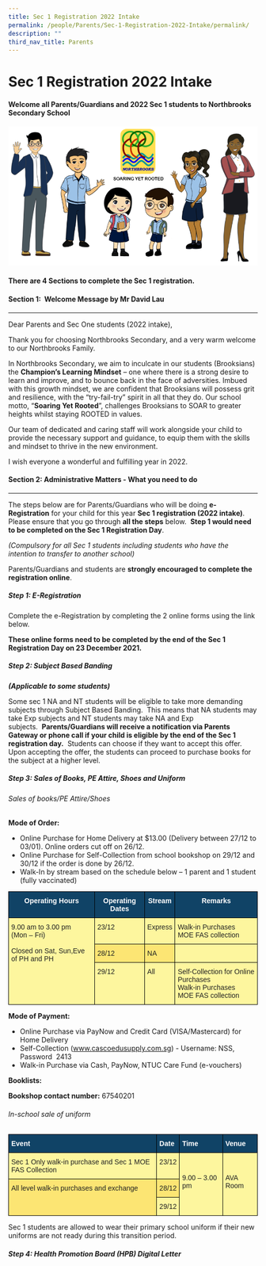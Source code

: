 ```yaml
---
title: Sec 1 Registration 2022 Intake
permalink: /people/Parents/Sec-1-Registration-2022-Intake/permalink/
description: ""
third_nav_title: Parents
---
```

Sec 1 Registration 2022 Intake
==============================

#### Welcome all Parents/Guardians and 2022 Sec 1 students to Northbrooks Secondary School

![](/images/parents.png)

#### **There are 4 Sections to complete the Sec 1 registration.**
#### Section 1:  Welcome Message by Mr David Lau
------------------------------------------------------
Dear Parents and Sec One students (2022 intake),    

Thank you for choosing Northbrooks Secondary, and a very warm welcome to our Northbrooks Family.

In Northbrooks Secondary, we aim to inculcate in our students (Brooksians) the **Champion’s Learning Mindset** – one where there is a strong desire to learn and improve, and to bounce back in the face of adversities. Imbued with this growth mindset, we are confident that Brooksians will possess grit and resilience, with the “try-fail-try” spirit in all that they do. Our school motto, “**Soaring Yet Rooted**”, challenges Brooksians to SOAR to greater heights whilst staying ROOTED in values.

Our team of dedicated and caring staff will work alongside your child to provide the necessary support and guidance, to equip them with the skills and mindset to thrive in the new environment.

I wish everyone a wonderful and fulfilling year in 2022.

#### Section 2: Administrative Matters - What you need to do
------------------------------------------------------

The steps below are for Parents/Guardians who will be doing **e-Registration** for your child for this year **Sec 1 registration (2022 intake)**. Please ensure that you go through **all the steps** below.  **Step 1 would need to be completed on the Sec 1 Registration Day**.  

_(Compulsory for all Sec 1 students including students who have the intention to transfer to another school)_

Parents/Guardians and students are **strongly encouraged to complete the registration online**.




##### Step 1: E-Registration


Complete the e-Registration by completing the 2 online forms using the link below.    

**These online forms need to be completed by the end of the Sec 1 Registration Day on 23 December 2021.**


##### Step 2: Subject Based Banding


**_(Applicable to some students)_**

Some sec 1 NA and NT students will be eligible to take more demanding subjects through Subject Based Banding.  This means that NA students may take Exp subjects and NT students may take NA and Exp subjects.  **Parents/Guardians will receive a notification via Parents Gateway or phone call if your child is eligible by the end of the Sec 1 registration day.**  Students can choose if they want to accept this offer.  Upon accepting the offer, the students can proceed to purchase books for the subject at a higher level.

##### Step 3: Sales of Books, PE Attire, Shoes and Uniform

###### Sales of books/PE Attire/Shoes
 
**Mode of Order:**


*   Online Purchase for Home Delivery at $13.00 (Delivery between 27/12 to 03/01). Online orders cut off on 26/12.
*   Online Purchase for Self-Collection from school bookshop on 29/12 and 30/12 if the order is done by 26/12.
*   Walk-In by stream based on the schedule below – 1 parent and 1 student (fully vaccinated)

<style type="text/css">
.tg  {border-collapse:collapse;border-spacing:0;}
.tg td{border-color:black;border-style:solid;border-width:1px;font-family:Arial, sans-serif;font-size:14px;
  overflow:hidden;padding:10px 5px;word-break:normal;}
.tg th{border-color:black;border-style:solid;border-width:1px;font-family:Arial, sans-serif;font-size:14px;
  font-weight:normal;overflow:hidden;padding:10px 5px;word-break:normal;}
.tg .tg-5f5j{background-color:#FCE573;color:#222;text-align:left;vertical-align:top}
.tg .tg-py7v{background-color:#104366;color:#FFF;font-weight:bold;text-align:center;vertical-align:top}
.tg .tg-k5ew{background-color:#FDF69E;color:#222;text-align:left;vertical-align:top}
</style>
<table class="tg">
<thead>
  <tr>
    <th class="tg-py7v">Operating Hours</th>
    <th class="tg-py7v">Operating Dates</th>
    <th class="tg-py7v">Stream</th>
    <th class="tg-py7v">Remarks</th>
  </tr>
</thead>
<tbody>
  <tr>
    <td class="tg-k5ew" rowspan="4">9.00 am to 3.00 pm<br>(Mon – Fri)<br> <br>Closed on Sat, Sun,Eve of PH and PH</td>
    <td class="tg-k5ew">23/12</td>
    <td class="tg-k5ew">Express</td>
    <td class="tg-k5ew">Walk-in Purchases<br>MOE FAS collection</td>
  </tr>
  <tr>
    <td class="tg-5f5j">28/12</td>
    <td class="tg-5f5j">NA</td>
    <td class="tg-k5ew"></td>
  </tr>
  <tr>
    <td class="tg-k5ew">29/12</td>
    <td class="tg-k5ew">All</td>
    <td class="tg-k5ew">Self-Collection for Online Purchases<br>Walk-in Purchases<br>MOE FAS collection</td>
  </tr>
</tbody>
</table>

**Mode of Payment:** 

*   Online Purchase via PayNow and Credit Card (VISA/Mastercard) for Home Delivery   
*   Self-Collection (www.cascoedusupply.com.sg) - Username: NSS, Password  2413
*   Walk-in Purchase via Cash, PayNow, NTUC Care Fund (e-vouchers)

**Booklists:**

**Bookshop contact number:** 67540201

###### In-school sale of uniform
<style type="text/css">
.tg  {border-collapse:collapse;border-spacing:0;}
.tg td{border-color:black;border-style:solid;border-width:1px;font-family:Arial, sans-serif;font-size:14px;
  overflow:hidden;padding:10px 5px;word-break:normal;}
.tg th{border-color:black;border-style:solid;border-width:1px;font-family:Arial, sans-serif;font-size:14px;
  font-weight:normal;overflow:hidden;padding:10px 5px;word-break:normal;}
.tg .tg-5f5j{background-color:#FCE573;color:#222;text-align:left;vertical-align:top}
.tg .tg-k5ew{background-color:#FDF69E;color:#222;text-align:left;vertical-align:top}
.tg .tg-un07{background-color:#104366;color:#FFF;font-weight:bold;text-align:left;vertical-align:top}
</style>
<table class="tg">
<thead>
  <tr>
    <th class="tg-un07">Event</th>
    <th class="tg-un07">Date</th>
    <th class="tg-un07">Time</th>
    <th class="tg-un07">Venue</th>
  </tr>
</thead>
<tbody>
  <tr>
    <td class="tg-k5ew">Sec 1 Only walk-in purchase and Sec 1 MOE FAS Collection</td>
    <td class="tg-k5ew">23/12</td>
    <td class="tg-k5ew" rowspan="3"> <br> <br>9.00 – 3.00 pm</td>
    <td class="tg-k5ew" rowspan="3"> <br> <br>AVA Room</td>
  </tr>
  <tr>
    <td class="tg-5f5j" rowspan="2">All level walk-in purchases and exchange</td>
    <td class="tg-5f5j">28/12</td>
  </tr>
  <tr>
    <td class="tg-k5ew">29/12</td>
  </tr>
</tbody>
</table>
Sec 1 students are allowed to wear their primary school uniform if their new uniforms are not ready during this transition period.

##### Step 4: Health Promotion Board (HPB) Digital Letter 
